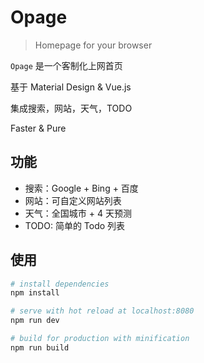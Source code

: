 # Opage

> Homepage for your browser

`Opage` 是一个客制化上网首页

基于 Material Design & Vue.js

集成搜索，网站，天气，TODO

Faster & Pure

## 功能   

- 搜索：Google + Bing + 百度
- 网站：可自定义网站列表
- 天气：全国城市 + 4 天预测
- TODO: 简单的 Todo 列表

## 使用

```bash
# install dependencies
npm install

# serve with hot reload at localhost:8080
npm run dev

# build for production with minification
npm run build
```

